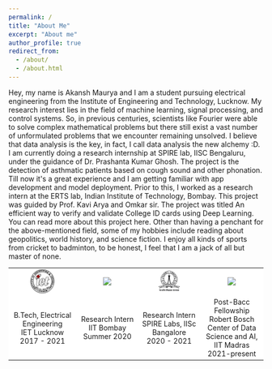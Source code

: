 ```yaml
---
permalink: /
title: "About Me"
excerpt: "About me"
author_profile: true
redirect_from: 
  - /about/
  - /about.html
---
```


Hey, my name is Akansh Maurya and I am a student pursuing electrical engineering from the Institute of Engineering and Technology, Lucknow. My research interest lies in the field of machine learning, signal processing, and control systems. So, in previous centuries, scientists like Fourier were able to solve complex mathematical problems but there still exist a vast number of unformulated problems that we encounter remaining unsolved. I believe that data analysis is the key, in fact, I call data analysis the new alchemy :D. I am currently doing a research internship at SPIRE lab, IISC Bengaluru, under the guidance of Dr. Prashanta Kumar Ghosh. The project is the detection of asthmatic patients based on cough sound and other phonation. Till now it's a great experience and I am getting familiar with app development and model deployment. Prior to this, I worked as a research intern at the ERTS lab, Indian Institute of Technology, Bombay. This project was guided by Prof. Kavi Arya and Omkar sir. The project was titled An efficient way to verify and validate College ID cards using Deep Learning. You can read more about this project here. Other than having a penchant for the above-mentioned field, some of my hobbies include reading about geopolitics, world history, and science fiction. I enjoy all kinds of sports from cricket to badminton, to be honest, I feel that I am a jack of all but master of none.

<div class = "row">
 
  <table class = 'about-edu'>

<tr>
  
  
  <td align="center" width="16%" style = "vertical-align: middle; background-color: rgba(255, 255, 255, 1)">
    <a href="https://www.ietlucknow.ac.in/"><img src = "images/iet_logo.png" width="40%"></a>
  </td>
  
  <td align="center" width="16%" style = "vertical-align: middle; background-color: rgba(255, 255, 255, 1)">
    <a href="https://www.iitb.ac.in/"><img src = "images/iit_logo.jpg" width="40%"></a>
  </td>
  
  <td align="center" width="16%" style = "vertical-align: middle; background-color: rgba(255, 255, 255, 1)">
    <a href="https://spire.ee.iisc.ac.in/"><img src = "images/iisc_logo.jpg" width="40%"></a>
  </td>
  
  <td align="center" width="16%" style = "vertical-align: middle; background-color: rgba(255, 255, 255, 1)">
    <a href="https://rbcdsai.iitm.ac.in/"><img src = "/img/uqtr.jpg" width="40%"></a>
  </td>  
  
</tr>

  <tr>


  <td align="center" style = "vertical-align: middle; background-color: rgba(255, 255, 255, 1)">B.Tech, Electrical Engineering<br>IET Lucknow<br>2017 - 2021</td>

  <td align="center" style = "vertical-align: middle; background-color: rgba(255, 255, 255, 1)">Research Intern<br>IIT Bombay<br>Summer 2020</td>

  <td align="center" style = "vertical-align: middle; background-color: rgba(255, 255, 255, 1)">Research Intern<br>SPIRE Labs, IISc Bangalore<br>2020 - 2021</td>

  <td align="center" style = "vertical-align: middle; background-color: rgba(255, 255, 255, 1)">Post-Bacc Fellowship<br>Robert Bosch Center of Data Science and AI, IIT Madras<br>2021-present</td>

  </tr>

  </table>
  
  </div>



<!-- <tr>
  
  
  <td align="center" width="16%" style = "vertical-align: middle; background-color: rgba(255, 255, 255, 1)">
    <a href="https://www.ietlucknow.ac.in/"><img src = "images/iet_logo.png" width="40%"></a>
  </td>
  
  <td align="center" width="16%" style = "vertical-align: middle; background-color: rgba(255, 255, 255, 1)">
    <a href="https://www.iitb.ac.in/"><img src = "images/iit_logo.jpg" width="40%"></a>
  </td>
  
  <td align="center" width="16%" style = "vertical-align: middle; background-color: rgba(255, 255, 255, 1)">
    <a href="https://spire.ee.iisc.ac.in/"><img src = "images/iisc_logo.jpg" width="40%"></a>
  </td>
  
  <td align="center" width="16%" style = "vertical-align: middle; background-color: rgba(255, 255, 255, 1)">
    <a href="https://rbcdsai.iitm.ac.in/"><img src = "/img/uqtr.jpg" width="40%"></a>
  </td>
  
  </tr> -->